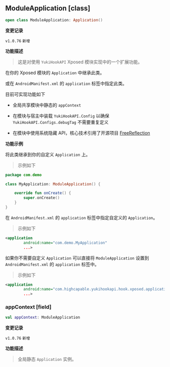## ModuleApplication [class]

```kotlin
open class ModuleApplication: Application()
```

<b>变更记录</b>

`v1.0.76` `新增`

<b>功能描述</b>

> 这是对使用 `YukiHookAPI` Xposed 模块实现中的一个扩展功能。

在你的 Xposed 模块的 `Application` 中继承此类。

或在 `AndroidManifest.xml` 的 `application` 标签中指定此类。

目前可实现功能如下

- 全局共享模块中静态的 `appContext`

- 在模块与宿主中装载 `YukiHookAPI.Config` 以确保 `YukiHookAPI.Configs.debugTag` 不需要重复定义

- 在模块中使用系统隐藏 API，核心技术引用了开源项目 [FreeReflection](https://github.com/tiann/FreeReflection)

<b>功能示例</b>

将此类继承到你的自定义 `Application` 上。

> 示例如下

```kotlin
package com.demo

class MyApplication: ModuleApplication() {

    override fun onCreate() {
        super.onCreate()
    }
}
```

在 `AndroidManifest.xml` 的 `application` 标签中指定自定义的 `Application`。

> 示例如下

```xml
<application
        android:name="com.demo.MyApplication"
        ...>
```

如果你不需要自定义 `Application` 可以直接将 `ModuleApplication` 设置到 `AndroidManifest.xml` 的 `application` 标签中。

> 示例如下

```xml
<application
        android:name="com.highcapable.yukihookapi.hook.xposed.application.ModuleApplication"
        ...>
```

### appContext [field]

```kotlin
val appContext: ModuleApplication
```

<b>变更记录</b>

`v1.0.76` `新增`

<b>功能描述</b>

> 全局静态 `Application` 实例。